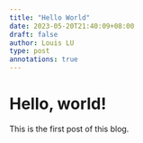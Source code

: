 ```yaml
---
title: "Hello World"
date: 2023-05-20T21:40:09+08:00
draft: false
author: Louis LU
type: post
annotations: true
---
```


# Hello, world!

This is the first post of this blog.
